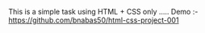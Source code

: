 This is a simple task using HTML + CSS only .....
Demo :- https://github.com/bnabas50/html-css-project-001
